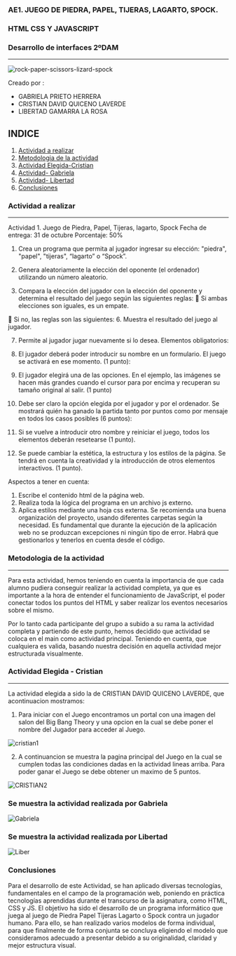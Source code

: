 
### AE1. JUEGO DE PIEDRA, PAPEL, TIJERAS, LAGARTO, SPOCK.
### HTML CSS Y JAVASCRIPT
### Desarrollo de interfaces 2ºDAM
*** 
![rock-paper-scissors-lizard-spock](https://github.com/GabrielaPrietoH/AE1.Juego/assets/124418682/e766041b-a257-4cc5-ba55-3ef8d765cb01)

Creado por :
* GABRIELA PRIETO HERRERA
* CRISTIAN DAVID QUICENO LAVERDE
* LIBERTAD GAMARRA LA ROSA

## INDICE
1. [Actividad a realizar](#general-info)
2. [Metodologia de la actividad](#technologies)
3. [Actividad Elegida-Cristian](#technologies)
4. [Actividad- Gabriela](#technologies)
5. [Actividad- Libertad](#technologies)
6. [Conclusiones](#technologies)

### Actividad a realizar
***
Actividad 1. Juego de Piedra, Papel, Tijeras, lagarto, Spock
Fecha de entrega: 31 de octubre
Porcentaje: 50%

1. Crea un programa que permita al jugador ingresar su elección: "piedra",
"papel", "tijeras", “lagarto” o “Spock”.

3. Genera aleatoriamente la elección del oponente (el ordenador) utilizando
un número aleatorio.

4. Compara la elección del jugador con la elección del oponente y determina
el resultado del juego según las siguientes reglas:
 Si ambas elecciones son iguales, es un empate.

 Si no, las reglas son las siguientes:
6. Muestra el resultado del juego al jugador.

7. Permite al jugador jugar nuevamente si lo desea.
Elementos obligatorios:

1. El jugador deberá poder introducir su nombre en un formulario. El juego se
activará en ese momento. (1 punto):

3. El jugador elegirá una de las opciones. En el ejemplo, las imágenes se
hacen más grandes cuando el cursor para por encima y recuperan su
tamaño original al salir. (1 punto)

5. Debe ser claro la opción elegida por el jugador y por el ordenador. Se
mostrará quién ha ganado la partida tanto por puntos como por mensaje en
todos los casos posibles (6 puntos):

7. Si se vuelve a introducir otro nombre y reiniciar el juego, todos los
elementos deberán resetearse (1 punto).

9. Se puede cambiar la estética, la estructura y los estilos de la página. Se
tendrá en cuenta la creatividad y la introducción de otros elementos
interactivos. (1 punto).

Aspectos a tener en cuenta:
1. Escribe el contenido html de la página web.
2. Realiza toda la lógica del programa en un archivo js externo.
3. Aplica estilos mediante una hoja css externa.
Se recomienda una buena organización del proyecto, usando diferentes
carpetas según la necesidad.
Es fundamental que durante la ejecución de la aplicación web no se produzcan
excepciones ni ningún tipo de error. Habrá que gestionarlos y tenerlos en
cuenta desde el código.

### Metodologia de la actividad
***
Para esta actividad, hemos teniendo en cuenta la importancia de que cada alumno pudiera conseguir realizar la actividad completa, ya que es importante a la hora de entender el funcionamiento de JavaScript, el poder conectar todos los puntos del HTML y saber realizar los eventos necesarios sobre el mismo. 

Por lo tanto cada participante del grupo a subido a su rama la actividad completa y partiendo de este punto, hemos decidido que actividad se coloca en el main como actividad principal. Teniendo en cuenta, que cualquiera es valida, basando nuestra decisión en aquella actividad mejor estructurada visualmente.

### Actividad Elegida - Cristian 
***
La actividad elegida a sido la de CRISTIAN DAVID QUICENO LAVERDE, que acontinuacion mostramos:
1. Para iniciar con el Juego encontramos un portal con una imagen del salon del Big Bang Theory y una opcion en la cual se debe poner el nombre del Jugador para acceder al Juego.

![cristian1](https://github.com/GabrielaPrietoH/AE1.Juego/assets/124418682/e2826f39-048e-421f-b3df-c8f464e9e339)

2.  A continuancion se muestra la pagina principal del Juego en la cual se cumplen todas las condiciones dadas en la actividad lineas arriba.
    Para poder ganar el Juego se debe obtener un maximo de 5 puntos.

 ![CRISTIAN2](https://github.com/GabrielaPrietoH/AE1.Juego/assets/124418682/19faeab2-9de2-4db7-9988-1a96aabdcd22)  
   
### Se muestra la actividad realizada por Gabriela

![Gabriela](https://github.com/GabrielaPrietoH/AE1.Juego/assets/124418682/23604502-fc80-4038-aacb-75b312573f95)

### Se muestra la actividad realizada por Libertad

![Liber](https://github.com/GabrielaPrietoH/AE1.Juego/assets/124418682/80541088-d7c5-4cc9-bd90-a926b449588c)

### Conclusiones
Para el desarrollo de este Actividad, se han aplicado diversas tecnologías, fundamentales en el campo de la programación web, poniendo en práctica tecnologías aprendidas durante el transcurso de la asignatura, como HTML, CSS y JS.
El objetivo ha sido el desarrollo de un programa informático que juega al juego de Piedra Papel Tijeras Lagarto o Spock contra un jugador humano.
Para ello, se han realizado varios modelos de forma individual, para que finalmente de forma conjunta se concluya eligiendo el modelo que consideramos adecuado a presentar debido a su originalidad, claridad y mejor estructura visual.
 
